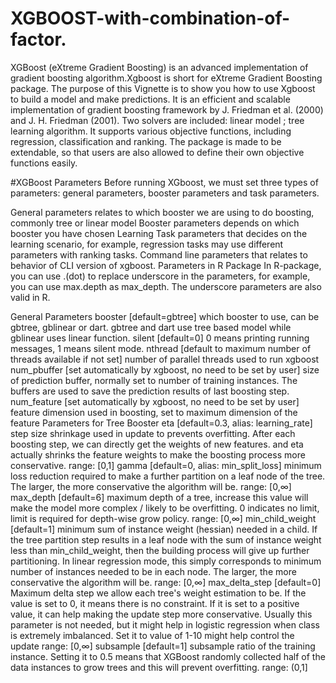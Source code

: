 # XGBOOST-with-combination-of-factor.
XGBoost (eXtreme Gradient Boosting) is an advanced implementation of gradient boosting algorithm.Xgboost is short for eXtreme Gradient Boosting package.  The purpose of this Vignette is to show you how to use Xgboost to build a model and make predictions.  It is an efficient and scalable implementation of gradient boosting framework by J. Friedman et al. (2000) and J. H. Friedman (2001). Two solvers are included:  linear model ; tree learning algorithm. It supports various objective functions, including regression, classification and ranking. The package is made to be extendable, so that users are also allowed to define their own objective functions easily. 

#XGBoost Parameters
Before running XGboost, we must set three types of parameters: general parameters, booster parameters and task parameters.

General parameters relates to which booster we are using to do boosting, commonly tree or linear model
Booster parameters depends on which booster you have chosen
Learning Task parameters that decides on the learning scenario, for example, regression tasks may use different parameters with ranking tasks.
Command line parameters that relates to behavior of CLI version of xgboost.
Parameters in R Package
In R-package, you can use .(dot) to replace underscore in the parameters, for example, you can use max.depth as max_depth. The underscore parameters are also valid in R.

General Parameters
booster [default=gbtree]
which booster to use, can be gbtree, gblinear or dart. gbtree and dart use tree based model while gblinear uses linear function.
silent [default=0]
0 means printing running messages, 1 means silent mode.
nthread [default to maximum number of threads available if not set]
number of parallel threads used to run xgboost
num_pbuffer [set automatically by xgboost, no need to be set by user]
size of prediction buffer, normally set to number of training instances. The buffers are used to save the prediction results of last boosting step.
num_feature [set automatically by xgboost, no need to be set by user]
feature dimension used in boosting, set to maximum dimension of the feature
Parameters for Tree Booster
eta [default=0.3, alias: learning_rate]
step size shrinkage used in update to prevents overfitting. After each boosting step, we can directly get the weights of new features. and eta actually shrinks the feature weights to make the boosting process more conservative.
range: [0,1]
gamma [default=0, alias: min_split_loss]
minimum loss reduction required to make a further partition on a leaf node of the tree. The larger, the more conservative the algorithm will be.
range: [0,∞]
max_depth [default=6]
maximum depth of a tree, increase this value will make the model more complex / likely to be overfitting. 0 indicates no limit, limit is required for depth-wise grow policy.
range: [0,∞]
min_child_weight [default=1]
minimum sum of instance weight (hessian) needed in a child. If the tree partition step results in a leaf node with the sum of instance weight less than min_child_weight, then the building process will give up further partitioning. In linear regression mode, this simply corresponds to minimum number of instances needed to be in each node. The larger, the more conservative the algorithm will be.
range: [0,∞]
max_delta_step [default=0]
Maximum delta step we allow each tree's weight estimation to be. If the value is set to 0, it means there is no constraint. If it is set to a positive value, it can help making the update step more conservative. Usually this parameter is not needed, but it might help in logistic regression when class is extremely imbalanced. Set it to value of 1-10 might help control the update
range: [0,∞]
subsample [default=1]
subsample ratio of the training instance. Setting it to 0.5 means that XGBoost randomly collected half of the data instances to grow trees and this will prevent overfitting.
range: (0,1]
